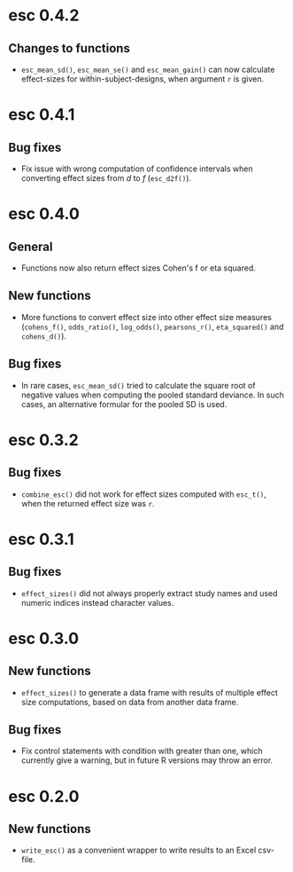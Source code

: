 # esc 0.4.2

## Changes to functions

* `esc_mean_sd()`, `esc_mean_se()` and `esc_mean_gain()` can now calculate effect-sizes for within-subject-designs, when argument `r` is given.

# esc 0.4.1

## Bug fixes

* Fix issue with wrong computation of confidence intervals when converting effect sizes from _d_ to _f_ (`esc_d2f()`).

# esc 0.4.0

## General

* Functions now also return effect sizes Cohen's f or eta squared.

## New functions

* More functions to convert effect size into other effect size measures (`cohens_f()`, `odds_ratio()`, `log_odds()`, `pearsons_r()`, `eta_squared()` and `cohens_d()`).

## Bug fixes

* In rare cases, `esc_mean_sd()` tried to calculate the square root of negative values when computing the pooled standard deviance. In such cases, an alternative formular for the pooled SD is used.

# esc 0.3.2

## Bug fixes

* `combine_esc()` did not work for effect sizes computed with `esc_t()`, when the returned effect size was `r`.

# esc 0.3.1

## Bug fixes

* `effect_sizes()` did not always properly extract study names and used numeric indices instead character values.

# esc 0.3.0

## New functions

* `effect_sizes()` to generate a data frame with results of multiple effect size computations, based on data from another data frame.

## Bug fixes
* Fix control statements with condition with greater than one, which currently give a warning, but in future R versions may throw an error.

# esc 0.2.0

## New functions

* `write_esc()` as a convenient wrapper to write results to an Excel csv-file.